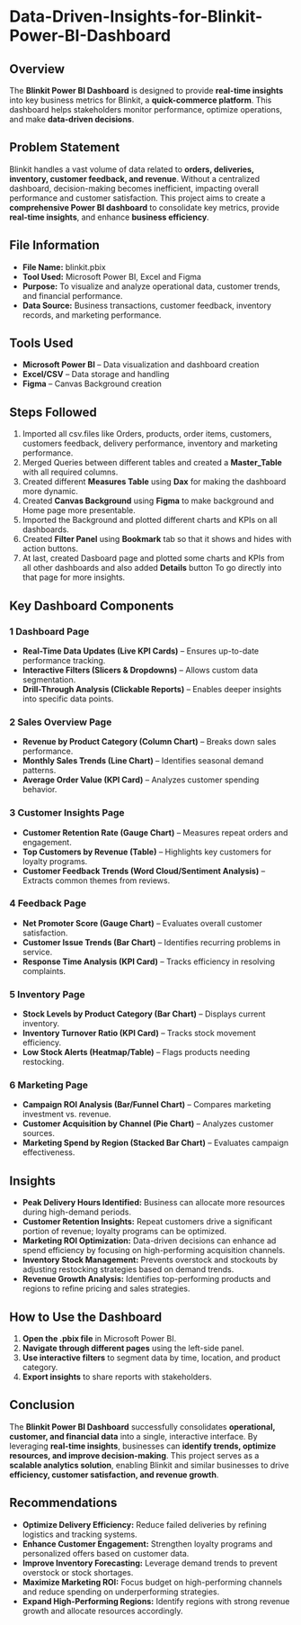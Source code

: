 # Data-Driven-Insights-for-Blinkit-Power-BI-Dashboard
##  Overview
The **Blinkit Power BI Dashboard** is designed to provide **real-time insights** into key business metrics for Blinkit, a **quick-commerce platform**. This dashboard helps stakeholders monitor performance, optimize operations, and make **data-driven decisions**.

##  Problem Statement
Blinkit handles a vast volume of data related to **orders, deliveries, inventory, customer feedback, and revenue**. Without a centralized dashboard, decision-making becomes inefficient, impacting overall performance and customer satisfaction. This project aims to create a **comprehensive Power BI dashboard** to consolidate key metrics, provide **real-time insights**, and enhance **business efficiency**.

##  File Information
- **File Name:** blinkit.pbix
- **Tool Used:** Microsoft Power BI, Excel and Figma 
- **Purpose:** To visualize and analyze operational data, customer trends, and financial performance.
- **Data Source:** Business transactions, customer feedback, inventory records, and marketing performance.

##  Tools Used
- **Microsoft Power BI** – Data visualization and dashboard creation
- **Excel/CSV** – Data storage and handling
- **Figma** – Canvas Background creation

## Steps Followed
1. Imported all csv.files like Orders, products, order items, customers, customers feedback, delivery performance, inventory and marketing performance.
2. Merged Queries between different tables and created a **Master_Table** with all required columns.
3. Created different **Measures Table** using **Dax** for making the dashboard more dynamic.
4. Created **Canvas Background** using **Figma** to make background and Home page more presentable.
5. Imported the Background and plotted different charts and KPIs on all dashboards.
6. Created **Filter Panel** using **Bookmark** tab so that it shows and hides with action buttons.
7. At last, created Dasboard page and plotted some charts and KPIs from all other dashboards and also added **Details** button To go directly into that page for more insights.

##  Key Dashboard Components

### 1️ **Dashboard Page**
- **Real-Time Data Updates (Live KPI Cards)** – Ensures up-to-date performance tracking.
- **Interactive Filters (Slicers & Dropdowns)** – Allows custom data segmentation.
- **Drill-Through Analysis (Clickable Reports)** – Enables deeper insights into specific data points.

### 2️ **Sales Overview Page**
- **Revenue by Product Category (Column Chart)** – Breaks down sales performance.
- **Monthly Sales Trends (Line Chart)** – Identifies seasonal demand patterns.
- **Average Order Value (KPI Card)** – Analyzes customer spending behavior.

### 3️ **Customer Insights Page**
- **Customer Retention Rate (Gauge Chart)** – Measures repeat orders and engagement.
- **Top Customers by Revenue (Table)** – Highlights key customers for loyalty programs.
- **Customer Feedback Trends (Word Cloud/Sentiment Analysis)** – Extracts common themes from reviews.

### 4️ **Feedback Page**
- **Net Promoter Score (Gauge Chart)** – Evaluates overall customer satisfaction.
- **Customer Issue Trends (Bar Chart)** – Identifies recurring problems in service.
- **Response Time Analysis (KPI Card)** – Tracks efficiency in resolving complaints.

### 5️ **Inventory Page**
- **Stock Levels by Product Category (Bar Chart)** – Displays current inventory.
- **Inventory Turnover Ratio (KPI Card)** – Tracks stock movement efficiency.
- **Low Stock Alerts (Heatmap/Table)** – Flags products needing restocking.

### 6️ **Marketing Page**
- **Campaign ROI Analysis (Bar/Funnel Chart)** – Compares marketing investment vs. revenue.
- **Customer Acquisition by Channel (Pie Chart)** – Analyzes customer sources.
- **Marketing Spend by Region (Stacked Bar Chart)** – Evaluates campaign effectiveness.

##  Insights
- **Peak Delivery Hours Identified:** Business can allocate more resources during high-demand periods.
- **Customer Retention Insights:** Repeat customers drive a significant portion of revenue; loyalty programs can be optimized.
- **Marketing ROI Optimization:** Data-driven decisions can enhance ad spend efficiency by focusing on high-performing acquisition channels.
- **Inventory Stock Management:** Prevents overstock and stockouts by adjusting restocking strategies based on demand trends.
- **Revenue Growth Analysis:** Identifies top-performing products and regions to refine pricing and sales strategies.

##  How to Use the Dashboard
1. **Open the .pbix file** in Microsoft Power BI.
2. **Navigate through different pages** using the left-side panel.
3. **Use interactive filters** to segment data by time, location, and product category.
4. **Export insights** to share reports with stakeholders.

##  Conclusion
The **Blinkit Power BI Dashboard** successfully consolidates **operational, customer, and financial data** into a single, interactive interface. By leveraging **real-time insights**, businesses can **identify trends, optimize resources, and improve decision-making**. This project serves as a **scalable analytics solution**, enabling Blinkit and similar businesses to drive **efficiency, customer satisfaction, and revenue growth**.

##  Recommendations
- **Optimize Delivery Efficiency:** Reduce failed deliveries by refining logistics and tracking systems.
- **Enhance Customer Engagement:** Strengthen loyalty programs and personalized offers based on customer data.
- **Improve Inventory Forecasting:** Leverage demand trends to prevent overstock or stock shortages.
- **Maximize Marketing ROI:** Focus budget on high-performing channels and reduce spending on underperforming strategies.
- **Expand High-Performing Regions:** Identify regions with strong revenue growth and allocate resources accordingly.
